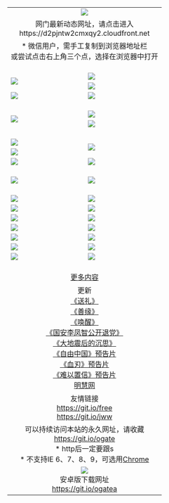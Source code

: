 ﻿<table>
  <tr></tr>
  <tr><td colspan=2 align=center><img src="https://cloud.githubusercontent.com/assets/11880933/13434984/f430fae2-e012-11e5-814f-c2df1e82b247.jpg" /></td></tr>
  <tr><td colspan=2 align=center>网门最新动态网址，请点击进入
<br>https://d2pjntw2cmxqy2.cloudfront.net
    </td>
  </tr>
  <tr>
    <td colspan=2 align=center>* 微信用户，需手工复制到浏览器地址栏<br>或尝试点击右上角三个点，选择在浏览器中打开
    <!--br>* IE6打开动态网址须在选项中勾选TLS 1.0--></td>
  </tr>
  <tr height="20">
  <tr>
    <td rowspan=2><a href="https://d2pjntw2cmxqy2.cloudfront.net/ogUP.aspx?name=11DKC.mp4&list=11DKC" target="_blank"><img src="https://d2pjntw2cmxqy2.cloudfront.net/Up/11DKC1.jpg" /></a></td> 
    <td><div><a href="https://d2pjntw2cmxqy2.cloudfront.net/ogUP.aspx?name=LRWS.mp4&list=LRWS" target="_blank"><img src="https://d2pjntw2cmxqy2.cloudfront.net/Up/LRWS.jpg" /></a></td>
   </tr>
  <tr>
    <td><a href="https://d2pjntw2cmxqy2.cloudfront.net/ogNiceVedio.aspx" target="_blank"><img src="https://d2pjntw2cmxqy2.cloudfront.net/Up/11TGKDY.jpg" /></a></td>
  </tr>
  <tr>
    <td><a href="https://d2pjntw2cmxqy2.cloudfront.net/ogUP.aspx?name=_EA/%CA%AE%C4%EA.mp4&count=http://odisk.org/Up/_EA/%CA%AE%C4%EA.mp4;http://odisk.org/Up/_EE/%CC%CE%B8%E7%D9%A9%B5%E7%D3%B0%A3%BA%CA%AE%C4%EA.mp4|2|%CA%AE%C4%EA|%D5%FD%C6%AC;%CC%CE%B8%E7%D9%A9%B5%E7%D3%B0" target="_blank"><img src="https://d2pjntw2cmxqy2.cloudfront.net/Up/_EA/%E5%8D%81%E5%B9%B4_135.jpg" /></a></td>
    <td><a href="https://d2pjntw2cmxqy2.cloudfront.net/ogUP.aspx?name=_EC%C9%FA%CB%C0%D3%EB%C2%D6%BB%D8.mp4&count=http://v.ifeng.com/documentary/discovery/201501/039bdca9-5c34-4796-b332-43b8f831efce.shtml;http://v.ifeng.com/documentary/society/201501/030cc825-2840-4536-a0b8-416c88375055.shtml;http://v.ifeng.com/documentary/society/201501/03a412f8-32ec-4e18-81ba-98acf64ec1ca.shtml;http://v.ifeng.com/documentary/society/201501/03c58012-8e01-456a-9097-615b3b24a709.shtml|4|%C9%FA%CB%C0%D3%EB%C2%D6%BB%D8" target="_blank"><img src="https://d2pjntw2cmxqy2.cloudfront.net/Up/_EC/%E7%94%9F%E6%AD%BB%E4%B8%8E%E8%BD%AE%E5%9B%9E_135.jpg" /></a></td>
  </tr>
  <tr height="20">
  <tr>
    <td rowspan=2><a href="https://d2pjntw2cmxqy2.cloudfront.net/ogUP.aspx?name=4EE/DJ.mp4&list=4EEDJ" target="_blank"><img src="https://d2pjntw2cmxqy2.cloudfront.net/Up/4EE/DJ140.jpg"/></a></td>
    <td><a href="https://d2pjntw2cmxqy2.cloudfront.net/ogUP.aspx?name=4EE/ZG.mp4&list=4EEZG" target="_blank"><img src="https://d2pjntw2cmxqy2.cloudfront.net/Up/4EE/ZG0.jpg"/></a></td>
    <!--td><a href="https://d2pjntw2cmxqy2.cloudfront.net/ogUP.aspx?name=4EE/QQ.mp4&list=4EEQQ" target="_blank"><img src="https://d2pjntw2cmxqy2.cloudfront.net/Up/4EE/QQ0.jpg"/></a></td>
    <td><a href="https://d2pjntw2cmxqy2.cloudfront.net/ogUP.aspx?name=4EE/HQ.mp4&list=4EEHQ" target="_blank"><img src="https://d2pjntw2cmxqy2.cloudfront.net/Up/4EE/HQ0.jpg"/></a></td-->
  </tr>
  <tr>
    <td><a href="https://d2pjntw2cmxqy2.cloudfront.net/onCO.aspx?list=XWPL&mode=m" target="_blank"><img src="https://d2pjntw2cmxqy2.cloudfront.net/Up/0WZTT.jpg" /></a></td> 
  </tr>
  <tr height="20">
  <tr>
    <td><a href="https://d2pjntw2cmxqy2.cloudfront.net/ogUP.aspx?name=JQR.mp4&count=2" target="_blank"><img src="https://d2pjntw2cmxqy2.cloudfront.net/Up/JQR.jpg" /></a></td>   
    <td rowspan=2><a href="https://d2pjntw2cmxqy2.cloudfront.net/ogUP.aspx?name=JP.mp4&count=9" target="_blank"><img src="https://d2pjntw2cmxqy2.cloudfront.net/Up/JP.jpg" /></td>
  </tr>
  <tr>
    <td><a href="https://d2pjntw2cmxqy2.cloudfront.net/ogUP.aspx?name=WH.mp4" target="_blank"><img src="https://d2pjntw2cmxqy2.cloudfront.net/Up/WH.jpg" /></a></td>
  </tr>
  <tr>
    <td><a href="https://d2pjntw2cmxqy2.cloudfront.net/ogUP.aspx?name=SSZJ.mp4&list=SSZJ" target="_blank"><img src="https://d2pjntw2cmxqy2.cloudfront.net/Up/SSZJ.jpg" /></a></td>
    <td><a href="https://d2pjntw2cmxqy2.cloudfront.net/ogUP.aspx?name=WLSH.mp4&count=2" target="_blank"><img src="https://d2pjntw2cmxqy2.cloudfront.net/Up/WLSH.jpg" /></a</td>
  </tr>
  <tr height="20">
  <tr>
    <td><a href="https://d2pjntw2cmxqy2.cloudfront.net/ogUP.aspx?name=ZY.mp4&count=2015|16" target="_blank"><img src="https://d2pjntw2cmxqy2.cloudfront.net/Up/ZY.jpg" /></a</td>
    <td><a href="https://d2pjntw2cmxqy2.cloudfront.net/ogUP.aspx?name=XTFY.mp4&count=B|2,A|24" target="_blank"><img src="https://d2pjntw2cmxqy2.cloudfront.net/Up/XTFY.jpg" /></a></td>
  </tr>
  <tr height="20">
  </tr>
  <!--tr>
    <td><a href="https://d2pjntw2cmxqy2.cloudfront.net/ogUP.aspx?name=4EE/GX.mp4&list=4EEGX" target="_blank"><img src="https://d2pjntw2cmxqy2.cloudfront.net/Up/4EE/GX0.jpg"/></a></td>
    <td><a href="https://d2pjntw2cmxqy2.cloudfront.net/ogUP.aspx?name=4EE/HD.mp4&list=4EEHD" target="_blank"><img src="https://d2pjntw2cmxqy2.cloudfront.net/Up/4EE/HD0.jpg"/></a></td>
  </tr>
  <tr>
    <td><a href="https://d2pjntw2cmxqy2.cloudfront.net/ogUP.aspx?name=4EE/TX.mp4&list=4EETX" target="_blank"><img src="https://d2pjntw2cmxqy2.cloudfront.net/Up/4EE/TX0.jpg"/></a></td>
    <td><a href="https://d2pjntw2cmxqy2.cloudfront.net/ogUP.aspx?name=4EE/WZ.mp4&list=4EEWZ" target="_blank"><img src="https://d2pjntw2cmxqy2.cloudfront.net/Up/4EE/WZ0.jpg"/></a></td>
  </tr-->
  <tr>
    <td><a href="https://d2pjntw2cmxqy2.cloudfront.net/onUP.aspx?name=https://d1ni6yqhqrtjo7.cloudfront.net/" target="_blank"><img src="https://d2pjntw2cmxqy2.cloudfront.net/Up/0DTW.jpg"/></a></td>
    <td><a href="https://d2pjntw2cmxqy2.cloudfront.net/onUP.aspx?name=https://d240ns8up8earz.cloudfront.net/acenter/" target="_blank"><img src="https://d2pjntw2cmxqy2.cloudfront.net/Up/0TDW.jpg" /></a></td>
  </tr>
  <tr>
    <td><a href="https://d2pjntw2cmxqy2.cloudfront.net/onUP.aspx?name=https://d4508d6vomz2p.cloudfront.net/gb/nsc413.htm" target="_blank"><img src="https://d2pjntw2cmxqy2.cloudfront.net/Up/0DJY.jpg" /></a></td>
    <td><a href="https://d2pjntw2cmxqy2.cloudfront.net/onUP.aspx?name=https://d4apjbhkuxer1.cloudfront.net/xtr/gb/prog204.html" target="_blank"><img src="https://d2pjntw2cmxqy2.cloudfront.net/Up/0XTR.jpg" /></a></td>
  </tr>
  <tr>
    <td><a href="https://d2pjntw2cmxqy2.cloudfront.net/onUP.aspx?name=https://d3aj00iefsmfgc.cloudfront.net/" target="_blank"><img src="https://d2pjntw2cmxqy2.cloudfront.net/Up/0MHW.jpg" /></a></td>
    <td><a href="https://d2pjntw2cmxqy2.cloudfront.net/onUP.aspx?name=https://d20wz7qt14x5d2.cloudfront.net/" target="_blank"><img src="https://d2pjntw2cmxqy2.cloudfront.net/Up/0ZJW.jpg" /></a></td>
  </tr>
  <tr>
    <td><a href="https://d2pjntw2cmxqy2.cloudfront.net/ogUP.aspx?name=0FG.zip" target="_blank"><img src="https://d2pjntw2cmxqy2.cloudfront.net/Up/0FG.jpg" /></a></td>
    <td><a href="https://d2pjntw2cmxqy2.cloudfront.net/ogUP.aspx?name=0FGA.apk" target="_blank"><img src="https://d2pjntw2cmxqy2.cloudfront.net/Up/0FGA.jpg" /></a></td>
  </tr>
  <tr>
    <td><a href="https://d2pjntw2cmxqy2.cloudfront.net/ogUP.aspx?name=0U.zip" target="_blank"><img src="https://d2pjntw2cmxqy2.cloudfront.net/Up/0U.jpg" /></a></td>
    <td><a href="https://d2pjntw2cmxqy2.cloudfront.net/ogUP.aspx?name=0UA.apk" target="_blank"><img src="https://d2pjntw2cmxqy2.cloudfront.net/Up/0UA.jpg" /></a></td>
  </tr>
  <tr>
    <td><a href="https://d2pjntw2cmxqy2.cloudfront.net/ogUP.aspx?name=0iPPOTV.zip" target="_blank"><img src="https://d2pjntw2cmxqy2.cloudfront.net/Up/0iPPOTV.jpg" /></a></td>
    <td><a href="https://d2pjntw2cmxqy2.cloudfront.net/ogUP.aspx?name=0iNTD.apk" target="_blank"><img src="https://d2pjntw2cmxqy2.cloudfront.net/Up/0iNTD.jpg" /></a></td>
  </tr>
  <!--tr>
    <td><a href="https://d2pjntw2cmxqy2.cloudfront.net/ogNice.aspx" target="_blank"><img src="https://d2pjntw2cmxqy2.cloudfront.net/Up/0WCYY.jpg" /></a></td>
    <td><a href="https://d2pjntw2cmxqy2.cloudfront.net/onCO.aspx?list=XWPL&mode=m" target="_blank"><img src="https://d2pjntw2cmxqy2.cloudfront.net/Up/0WZTT.jpg" /></a></td> 
  </tr-->
  <tr>
    <td><a href="https://d2pjntw2cmxqy2.cloudfront.net/ogDY.aspx" target="_blank"><img src="https://d2pjntw2cmxqy2.cloudfront.net/Up/0FK.jpg" /></a></td>
    <td><a href="https://d2pjntw2cmxqy2.cloudfront.net/ogST.aspx" target="_blank"><img src="https://d2pjntw2cmxqy2.cloudfront.net/Up/0ST.jpg" /></a></td> 
  </tr>
  <tr height="20">
  <tr>
    <td colspan=2 align=center><a href="https://d2pjntw2cmxqy2.cloudfront.net/ogNice.aspx">更多内容</a>
    </td>
  </tr>
  <tr>
    <td colspan=2 align=center>更新<br>
      <a href="https://d2pjntw2cmxqy2.cloudfront.net/ogUP.aspx?name=4ESL.mp4" target="_blank">《送礼》</a><br>
      <a href="https://d2pjntw2cmxqy2.cloudfront.net/ogUP.aspx?name=4ESY.mp4" target="_blank">《善缘》</a><br>
      <a href="https://d2pjntw2cmxqy2.cloudfront.net/ogUP.aspx?name=4EHX.mp4" target="_blank">《唤醒》</a><br>
      <a href="https://d2pjntw2cmxqy2.cloudfront.net/ogUP.aspx?name=4LFZ.mp4" target="_blank">《国安李凤智公开退党》</a><br>
      <a href="https://d2pjntw2cmxqy2.cloudfront.net/ogUP.aspx?name=4DDZHDCS.mp4" target="_blank">《大地震后的沉思》</a><br>
      <a href="https://d2pjntw2cmxqy2.cloudfront.net/ogUP.aspx?name=11ZYZG0.mp4" target="_blank">《自由中国》预告片</a><br>
      <a href="https://d2pjntw2cmxqy2.cloudfront.net/ogUP.aspx?name=11XR.mp4" target="_blank">《血刃》预告片</a><br>
      <a href="https://d2pjntw2cmxqy2.cloudfront.net/ogUP.aspx?name=11NYZX.mp4&count=2" target="_blank">《难以置信》预告片</a><br>
      <a href="https://d2pjntw2cmxqy2.cloudfront.net/onUP.aspx?name=https://www.minghui.org/" target="_blank">明慧网</a>
    </td>
  </tr>
  <tr>
    <td colspan=2 align=center>友情链接<br>
      <a href="https://git.io/free" target="_blank">https://git.io/free</a><br>
      <a href="https://git.io/jww" target="_blank">https://git.io/jww</a>
    </td>
  </tr>
  <tr>
    <td colspan=2 align=center>可以持续访问本站的永久网址，请收藏<br/><a href="https://git.io/ogate" target="_blank">https://git.io/ogate</a><br/>* http后一定要跟s<br/>* 不支持IE 6、7、8、9，可选用<a href="https://d2pjntw2cmxqy2.cloudfront.net/ogUP.aspx?name=0ChromePortable.zip">Chrome</a></td>
  </tr>
  <tr>
    <td colspan=2 align=center><a href="https://d2pjntw2cmxqy2.cloudfront.net/ogUP.aspx?name=0oGate.apk" target="_blank"><img src="https://cloud.githubusercontent.com/assets/11880933/13720399/75e143ee-e842-11e5-9f0a-1421f423c80f.jpg" /></a><br>安卓版下载网址<br><a href="https://git.io/ogatea">https://git.io/ogatea</a></td>
  </tr>
  <!--tr>
    <td colspan=2 align=center>可能失效的动态网址
    </td>
  </tr-->
</table>
